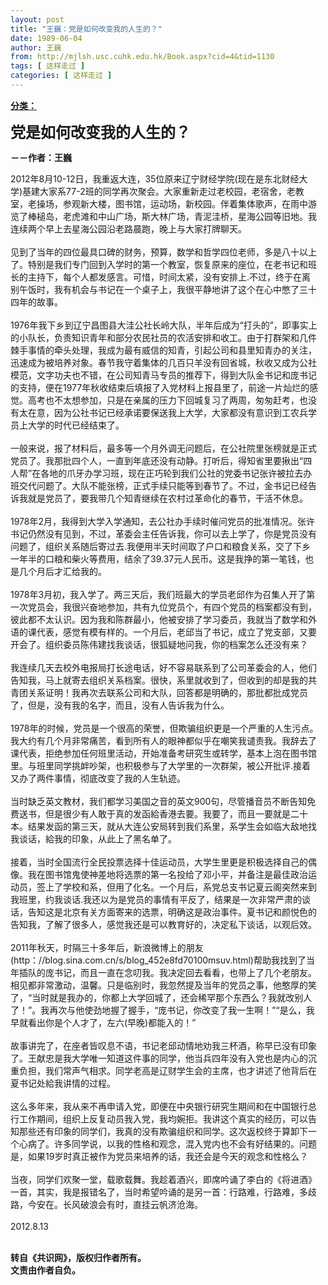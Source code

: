 ```yaml
---
layout: post
title: "王巍：党是如何改变我的人生的？"
date: 1989-06-04
author: 王巍
from: http://mjlsh.usc.cuhk.edu.hk/Book.aspx?cid=4&tid=1130
tags: [ 这样走过 ]
categories: [ 这样走过 ]
---
```


<div style="margin: 15px 10px 10px 0px;">
 <div>
  <span id="ctl00_ContentPlaceHolder1_chapter1_SubjectLabel" style="font-weight:bold;text-decoration:underline;">
   分类：
  </span>
 </div>
 <p>
  <strong>
   <font size="5">
    党是如何改变我的人生的？
   </font>
  </strong>
 </p>
 <p>
  <strong>
   －－作者：王巍
  </strong>
 </p>
 <p>
  2012年8月10-12日，我重返大连，35位原来辽宁财经学院(现在是东北财经大学)基建大家系77-2班的同学再次聚会。大家重新走过老校园，老宿舍，老教室，老操场，参观新大楼，图书馆，运动场，新校园。伴着集体歌声，在雨中游览了棒槌岛，老虎滩和中山广场，斯大林广场，青泥洼桥，星海公园等旧地。我连续两个早上去星海公园沿老路晨跑，晚上与大家打牌聊天。
  <br/>
  <br/>
  见到了当年的四位最具口碑的财务，预算，数学和哲学四位老师，多是八十以上了。特别是我们专门回到入学时的第一个教室，恢复原来的座位，在老书记和班长的主持下，每个人都发感言。可惜，时间太紧，没有安排上.不过，终于在离别午饭时，我有机会与书记在一个桌子上，我很平静地讲了这个在心中憋了三十四年的故事。
  <br/>
  <br/>
  1976年我下乡到辽宁昌图县大洼公社长岭大队，半年后成为“打头的”，即事实上的小队长，负责知识青年和部分农民社员的农活安排和收工。由于打群架和几件棘手事情的牵头处理，我成为最有威信的知青，引起公司和县里知青办的关注，迅速成为被培养对象。春节我守着集体的几百只羊没有回省城，秋收又成为公社模范，文字功夫也不错，在公司知青马专员的推荐下，得到大队金书记和庞书记的支持，便在1977年秋收结束后填报了入党材料上报县里了，前途一片灿烂的感觉。高考也不太想参加，只是在亲属的压力下回城复习了两周，匆匆赶考，也没有太在意，因为公社书记已经承诺要保送我上大学，大家都没有意识到工农兵学员上大学的时代已经结束了。
  <br/>
  <br/>
  一般来说，报了材料后，最多等一个月外调无问题后，在公社院里张榜就是正式党员了。我那批四个人，一直到年底还没有动静。打听后，得知省里要揪出“四人帮”在各地的爪牙办学习班，现在正巧轮到我们公社的党委书记张许被拉去办班交代问题了。大队不能张榜，正式手续只能等到春节了。不过，金书记已经告诉我就是党员了，要我带几个知青继续在农村过革命化的春节，干活不休息。
  <br/>
  <br/>
  1978年2月，我得到大学入学通知，去公社办手续时催问党员的批准情况。张许书记仍然没有见到，不过，革委会主任告诉我，你可以去上学了，你是党员没有问题了，组织关系随后寄过去.我便用半天时间取了户口和粮食关系，交了下乡一年半的口粮和柴火等费用，结余了39.37元人民币。这是我挣的第一笔钱，也是几个月后才汇给我的。
  <br/>
  <br/>
  1978年3月初，我入学了。两三天后，我们班最大的学员老邱作为召集人开了第一次党员会，我很兴奋地参加，共有九位党员个，有四个党员的档案都没有到，彼此都不太认识。因为我和陈群最小，他被安排了学习委员，我就当了数学和外语的课代表，感觉有模有样的。一个月后，老邱当了书记，成立了党支部，又要开会了。组织委员陈伟建找我谈话，很狐疑地问我，你的档案怎么还没有来？
  <br/>
  <br/>
  我连续几天去校外电报局打长途电话，好不容易联系到了公司革委会的人，他们告知我，马上就寄去组织关系档案。很快，系里就收到了，但收到的却是我的共青团关系证明！我再次去联系公司和大队，回答都是明确的，那批都批成党员了，但是，没有我的名字，而且，没有人告诉我为什么。
  <br/>
  <br/>
  1978年的时候，党员是一个很高的荣誉，但欺骗组织更是一个严重的人生污点。我大约有几个月非常痛苦，看到所有人的眼神都似乎在嘲笑我谴责我。我辞去了课代表，拒绝参加任何班里活动，开始准备考研究生或转学，基本上泡在图书馆里。与班里同学挑衅吵架，也积极参与了大学里的一次群架，被公开批评.接着又办了两件事情，彻底改变了我的人生轨迹。
  <br/>
  <br/>
  当时缺乏英文教材，我们都学习美国之音的英文900句，尽管播音员不断告知免费送书，但是很少有人敢于真的发函給香港去要。我要了，而且一要就是二十本。结果发函的第三天，就从大连公安局转到我们系里，系学生会如临大敌地找我谈话，給我的印象，从此上了黑名单了。
  <br/>
  <br/>
  接着，当时全国流行全民投票选择十佳运动员，大学生里更是积极选择自己的偶像。我在图书馆鬼使神差地将选票的第一名投给了邓小平，并备注是最佳政治运动员，签上了学校和系，但用了化名。一个月后，系党总支书记夏云阁突然来到我班里，约我谈话.我还以为是党员的事情有平反了，结果是一次非常严肃的谈话，告知这是北京有关方面寄来的选票，明确这是政治事件。夏书记和颜悦色的告知我，了解了很多人，感觉我还是可以教育好的，决定私下谈话，以观后效。
  <br/>
  <br/>
  2011年秋天，时隔三十多年后，新浪微博上的朋友(http：//blog.sina.com.cn/s/blog_452e8fd70100msuv.html)帮助我找到了当年插队的庞书记，而且一直在念叨我。我决定回去看看，也带上了几个老朋友。相见都非常激动，温馨。只是临别时，我忽然提及当年的党员之事，他憨厚的笑了，“当时就是我办的，你都上大学回城了，还会稀罕那个东西么？我就改别人了！”。我再次与他使劲地握了握手，“庞书记，你改变了我一生啊！”“是么，我早就看出你是个人才了，左六(早晚)都能入的！”
  <br/>
  <br/>
  故事讲完了，在座者皆叹息不语，书记老邱动情地劝我三杯酒，称早已没有印象了。王献忠是我大学唯一知道这件事的同学，他当兵四年没有入党也是内心的沉重负担，我们常声气相求。同学老高是辽财学生会的主席，也才讲述了他背后在夏书记处給我讲情的过程。
  <br/>
  <br/>
  这么多年来，我从来不再申请入党，即便在中央银行研究生期间和在中国银行总行工作期间，组织上反复动员我入党，我均婉拒。我讲这个真实的经历，可以告知那些还有印象的同学们，我真的没有欺骗组织和同学。这次返校终于算卸下一个心病了。许多同学说，以我的性格和观念，混入党内也不会有好结果的。问题是，如果19岁时真正被作为党员来培养的话，我还会是今天的观念和性格么？
  <br/>
  <br/>
  当夜，同学们欢聚一堂，载歌载舞。我趁着酒兴，即席吟诵了李白的《将进酒》一首，其实，我是报错名了，当时希望吟诵的是另一首：行路难，行路难，多歧路，今安在。长风破浪会有时，直挂云帆济沧海。
  <br/>
  <br/>
  2012.8.13
 </p>
 <p>
  <br/>
  <strong>
   转自《共识网》，版权归作者所有。
   <br/>
   文责由作者自负。
  </strong>
 </p>
</div>

